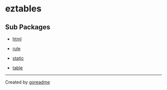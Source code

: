 # eztables

## Sub Packages

* [html](./html)

* [rule](./rule)

* [static](./static)

* [table](./table)


---

Created by [goreadme](https://github.com/apps/goreadme)
